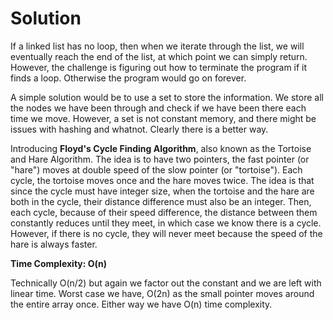 # Solution

If a linked list has no loop, then when we iterate through the list, we will eventually reach the end of the list, at which point we can simply return. However, the challenge is figuring out how to terminate the program if it finds a loop. Otherwise the program would go on forever.

A simple solution would be to use a set to store the information. We store all the nodes we have been through and check if we have been there each time we move. However, a set is not constant memory, and there might be issues with hashing and whatnot. Clearly there is a better way.

Introducing **Floyd's Cycle Finding Algorithm**, also known as the Tortoise and Hare Algorithm. The idea is to have two pointers, the fast pointer (or "hare") moves at double speed of the slow pointer (or "tortoise"). Each cycle, the tortoise moves once and the hare moves twice. The idea is that since the cycle must have integer size, when the tortoise and the hare are both in the cycle, their distance difference must also be an integer. Then, each cycle, because of their speed difference, the distance between them constantly reduces until they meet, in which case we know there is a cycle. However, if there is no cycle, they will never meet because the speed of the hare is always faster.

**Time Complexity: O(n)**

Technically O(n/2) but again we factor out the constant and we are left with linear time. Worst case we have, O(2n) as the small pointer moves around the entire array once. Either way we have O(n) time complexity.
